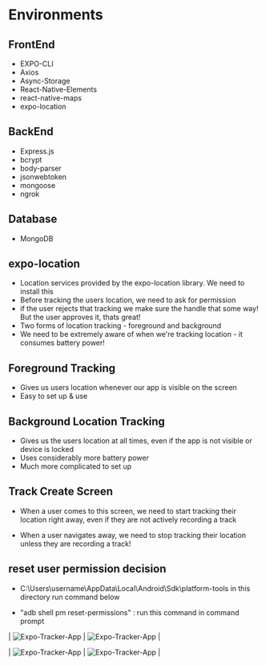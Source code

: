 # Environments

## FrontEnd

- EXPO-CLI
- Axios
- Async-Storage
- React-Native-Elements
- react-native-maps
- expo-location

## BackEnd

- Express.js
- bcrypt
- body-parser
- jsonwebtoken
- mongoose
- ngrok

## Database

- MongoDB

## expo-location

- Location services provided by the expo-location library. We need to install this
- Before tracking the users location, we need to ask for permission
- if the user rejects that tracking we make sure the handle that some way! But the user approves it, thats great!
- Two forms of location tracking - foreground and background
- We need to be extremely aware of when we're tracking location - it consumes battery power!

## Foreground Tracking

- Gives us users location whenever our app is visible on the screen
- Easy to set up & use

## Background Location Tracking

- Gives us the users location at all times, even if the app is not visible or device is locked
- Uses considerably more battery power
- Much more complicated to set up

## Track Create Screen

- When a user comes to this screen, we need to start tracking their location right away, even if they are not actively recording a track

- When a user navigates away, we need to stop tracking their location unless they are recording a track!

## reset user permission decision

- C:\Users\username\AppData\Local\Android\Sdk\platform-tools in this directory run command below

- "adb shell pm reset-permissions" : run this command in command prompt

| ![Expo-Tracker-App](https://github.com/ahmetizgi84/Expo-Food-App/blob/master/screenshots/track_list.png?raw=true) | ![Expo-Tracker-App](https://github.com/ahmetizgi84/Expo-Food-App/blob/master/screenshots/track_detail.png?raw=true) |

| ![Expo-Tracker-App](https://github.com/ahmetizgi84/Expo-Food-App/blob/master/screenshots/start_tracking.png?raw=true) | ![Expo-Tracker-App](https://github.com/ahmetizgi84/Expo-Food-App/blob/master/screenshots/stop_tracking.png?raw=true) |
